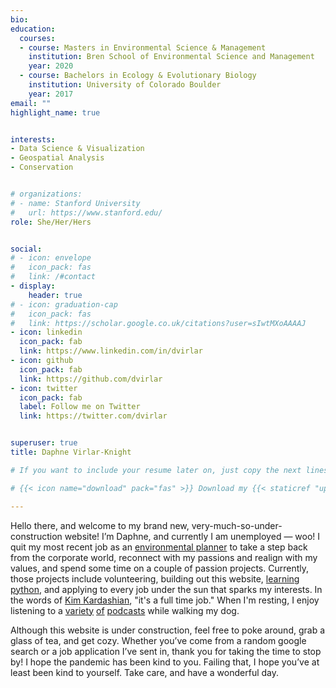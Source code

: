 ```yaml
---
bio: 
education:
  courses:
  - course: Masters in Environmental Science & Management
    institution: Bren School of Environmental Science and Management
    year: 2020
  - course: Bachelors in Ecology & Evolutionary Biology
    institution: University of Colorado Boulder
    year: 2017
email: ""
highlight_name: true


interests:
- Data Science & Visualization
- Geospatial Analysis
- Conservation


# organizations:
# - name: Stanford University
#   url: https://www.stanford.edu/
role: She/Her/Hers


social:
# - icon: envelope
#   icon_pack: fas
#   link: /#contact
- display:
    header: true
# - icon: graduation-cap
#   icon_pack: fas
#   link: https://scholar.google.co.uk/citations?user=sIwtMXoAAAAJ
- icon: linkedin
  icon_pack: fab
  link: https://www.linkedin.com/in/dvirlar
- icon: github
  icon_pack: fab
  link: https://github.com/dvirlar
- icon: twitter
  icon_pack: fab
  label: Follow me on Twitter
  link: https://twitter.com/dvirlar


superuser: true
title: Daphne Virlar-Knight

# If you want to include your resume later on, just copy the next lines of code, and relocate them below the triple hyphens

# {{< icon name="download" pack="fas" >}} Download my {{< staticref "uploads/resume.pdf" "newtab" >}}resumé{{< /staticref >}}.

---
```


Hello there, and welcome to my brand new, very-much-so-under-construction website! I’m Daphne, and currently I am unemployed &mdash; woo! I quit my most recent job as an [environmental planner](https://www.rinconconsultants.com/) to take a step back from the corporate world, reconnect with my passions and realign with my values, and spend some time on a couple of passion projects. Currently, those projects include volunteering, building out this website, [learning python](https://www.udemy.com/course/python-for-data-science-and-machine-learning-bootcamp/learn/lecture/5440650#overview), and applying to every job under the sun that sparks my interests. In the words of [Kim Kardashian](https://www.youtube.com/watch?v=z3P7ST3U9Ss), "it's a full time job." When I'm resting, I enjoy listening to a [variety](https://myfavoritemurder.com/) [of](https://www.ted.com/podcasts/worklife) [podcasts](https://www.alieward.com/ologies) while walking my dog.

Although this website is under construction, feel free to poke around, grab a glass of tea, and get cozy. Whether you’ve come from a random google search or a job application I’ve sent in, thank you for taking the time to stop by! I hope the pandemic has been kind to you. Failing that, I hope you’ve at least been kind to yourself. Take care, and have a wonderful day. 

